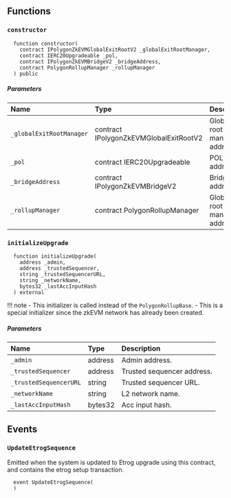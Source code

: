 ## Functions

### `constructor`

```solidity
  function constructor(
    contract IPolygonZkEVMGlobalExitRootV2 _globalExitRootManager,
    contract IERC20Upgradeable _pol,
    contract IPolygonZkEVMBridgeV2 _bridgeAddress,
    contract PolygonRollupManager _rollupManager
  ) public
```

##### Parameters

| Name | Type | Description                                                          |
| :--- | :--- | :------------------------------------------------------------------- |
|`_globalExitRootManager` | contract IPolygonZkEVMGlobalExitRootV2 | Global exit root manager address. | 
|`_pol` | contract IERC20Upgradeable | POL token address. |
|`_bridgeAddress` | contract IPolygonZkEVMBridgeV2 | Bridge address. | 
|`_rollupManager` | contract PolygonRollupManager | Global exit root manager address. | 

### `initializeUpgrade`

```solidity
  function initializeUpgrade(
    address _admin,
    address _trustedSequencer,
    string _trustedSequencerURL,
    string _networkName,
    bytes32 _lastAccInputHash
  ) external
```

!!! note
    - This initializer is called instead of the `PolygonRollupBase`.
    - This is a special initializer since the zkEVM network has already been created.

##### Parameters

| Name | Type | Description                                                          |
| :--- | :--- | :------------------------------------------------------------------- |
|`_admin` | address | Admin address. | 
|`_trustedSequencer` | address | Trusted sequencer address. | 
|`_trustedSequencerURL` | string | Trusted sequencer URL. | 
|`_networkName` | string | L2 network name. | 
|`_lastAccInputHash` | bytes32 | Acc input hash. | 

## Events

### `UpdateEtrogSequence`

Emitted when the system is updated to Etrog upgrade using this contract, and contains the etrog setup transaction.

```solidity
  event UpdateEtrogSequence(
  )
```
